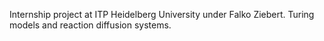 Internship project at ITP Heidelberg University under Falko Ziebert.
Turing models and reaction diffusion systems.
